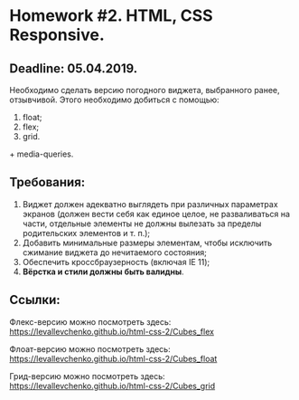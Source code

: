 # Homework #2. HTML, CSS Responsive.

## Deadline: 05.04.2019.
Необходимо сделать версию погодного виджета, выбранного ранее, отзывчивой. Этого необходимо добиться с помощью:
1. float;
2. flex;
3. grid.

\+ media-queries.

## Требования:
1. Виджет должен адекватно выглядеть при различных параметрах экранов (должен вести себя как единое целое, не разваливаться на части, отдельные элементы не должны вылезать за пределы родительских элементов и т. п.);
2. Добавить минимальные размеры элементам, чтобы исключить сжимание виджета до нечитаемого состояния;
3. Обеспечить кроссбраузерность (включая IE 11);
4. __Вёрстка и стили должны быть валидны__.

## Ссылки:

Флекс-версию можно посмотреть здесь:
    https://levallevchenko.github.io/html-css-2/Cubes_flex
    
Флоат-версию можно посмотреть здесь:
    https://levallevchenko.github.io/html-css-2/Cubes_float

Грид-версию можно посмотреть здесь:
    https://levallevchenko.github.io/html-css-2/Cubes_grid